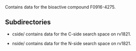 Contains data for the bioactive compound F0916-4275.

## Subdirectories

- cside/ contains data for the C-side search space on rv1821.

- nside/ contains data for the N-side search space on rv1821.

